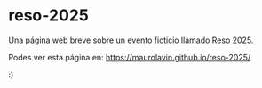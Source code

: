 # reso-2025
Una página web breve sobre un evento ficticio llamado Reso 2025.


Podes ver esta página en:
https://maurolavin.github.io/reso-2025/

:)
